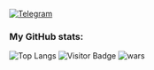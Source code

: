 
[![Telegram](https://img.shields.io/badge/telegram-%230077B5.svg?style=for-the-badge&logo=telegram&logoColor=white)](https://t.me/replicantDuke)

### My GitHub stats:
 ![Top Langs](https://github-readme-stats.vercel.app/api/top-langs/?username=chemyl&hide=TeX&layout=compact&theme=calm_pink)
 ![Visitor Badge](https://visitor-badge.laobi.icu/badge?page_id=chemyl.chemyl)
 ![wars](https://www.codewars.com/users/chemyl/badges/micro)
